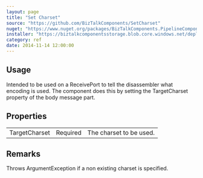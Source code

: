```yaml
---
layout: page
title: "Set Charset"
source: "https://github.com/BizTalkComponents/SetCharset"
nuget: "https://www.nuget.org/packages/BizTalkComponents.PipelineComponents.SetCharset/"
installer: "https://biztalkcomponentsstorage.blob.core.windows.net/deployments/Build/BizTalkComponents.PipelineComponents.SetCharset_1.0.5.msi"
category: ref
date: 2014-11-14 12:00:00
---
```


## Usage ##
Intended to be used on a ReceivePort to tell the disassembler what encoding is used. The component does this by setting the TargetCharset property of the body message part.


## Properties ##
<table class="properties">
    <tr>
        <td>TargetCharset</td>
        <td>Required</td>
        <td>The charset to be used.</td>
    </tr>
</table>

## Remarks ##
 Throws ArgumentException if a non existing charset is specified.

